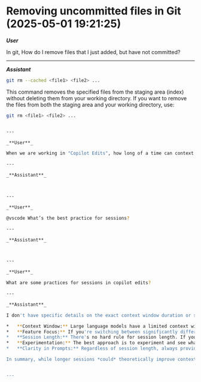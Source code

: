 <!-- Generated by SpecStory -->

# Removing uncommitted files in Git (2025-05-01 19:21:25)

_**User**_

In git, How do I remove files that I just added, but have not committed?

---

_**Assistant**_

```bash
git rm --cached <file1> <file2> ...
```

This command removes the specified files from the staging area (index) without deleting them from your working directory. If you want to remove the files from both the staging area and your working directory, use:

```bash
git rm <file1> <file2> ...


---

_**User**_

When we are working in "Copilot Edits", how long of a time can context persist? If we are working on the same project, but jumping around to different features, should I close the session and start a new one for performance reasons? Does keeping the same session open longer improve context, or does it make no difference?

---

_**Assistant**_



---

_**User**_

@vscode What’s the best practice for sessions?

---

_**Assistant**_



---

_**User**_

What are some practices for sessions in copilot edits?

---

_**Assistant**_

I don't have specific details on the exact context window duration or session management of "Copilot Edits." However, here's a breakdown of general best practices based on how these tools typically function:

*   **Context Window:** Large language models have a limited context window. The longer the session and the more code you interact with, the higher the chance that earlier parts of the conversation or code become less relevant or are "forgotten."
*   **Feature Focus:** If you're switching between significantly different features, it can be helpful to start a new session. This ensures the AI focuses on the code relevant to the current task.
*   **Session Length:** There's no hard rule for session length. If you notice the suggestions becoming less relevant or the AI seems to be missing context, restarting the session can help.
*   **Experimentation:** The best approach is to experiment and see what works best for your workflow. Pay attention to the quality of the suggestions and the AI's understanding of your code as the session progresses. If you notice a decline, a new session is likely beneficial.
*   **Clarity in Prompts:** Regardless of session length, always provide clear and specific prompts to guide the AI.

In summary, while longer sessions *could* theoretically improve context, the limited context window and potential for irrelevant information to accumulate often make shorter, focused sessions more effective, especially when switching between features.


---

